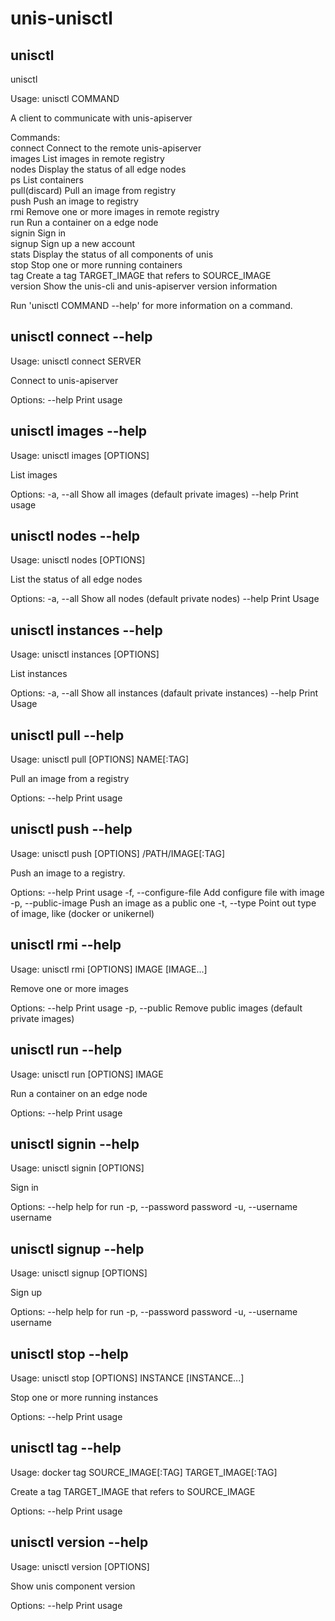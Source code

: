 # unis-unisctl

## unisctl

unisctl

Usage: unisctl COMMAND

A client to communicate with unis-apiserver

Commands:  
  connect    Connect to the remote unis-apiserver  
  images     List images in remote registry  
  nodes      Display the status of all edge nodes  
  ps         List containers  
  pull(discard)       Pull an image from registry  
  push       Push an image to registry  
  rmi        Remove one or more images in remote registry  
  run        Run a container on a edge node  
  signin     Sign in  
  signup     Sign up a new account  
  stats      Display the status of all components of unis  
  stop       Stop one or more running containers  
  tag        Create a tag TARGET_IMAGE that refers to SOURCE_IMAGE  
  version    Show the unis-cli and unis-apiserver version information  

Run 'unisctl COMMAND --help' for more information on a command.

## unisctl connect --help

Usage: unisctl connect SERVER

Connect to unis-apiserver

Options:
      --help             Print usage

## unisctl images --help

Usage: unisctl images [OPTIONS]

List images

Options:
  -a, --all              Show all images (default private images)
      --help             Print usage

## unisctl nodes --help

Usage: unisctl nodes [OPTIONS]

List the status of all edge nodes

Options:
  -a, --all               Show all nodes (default private nodes)
      --help              Print Usage

## unisctl instances --help

Usage: unisctl instances [OPTIONS]

List instances

Options:
  -a, --all              Show all instances (dafault private instances)
      --help             Print Usage

## unisctl pull --help

Usage: unisctl pull [OPTIONS] NAME[:TAG]

Pull an image from a registry

Options:
      --help             Print usage

## unisctl push --help

Usage: unisctl push [OPTIONS] /PATH/IMAGE[:TAG]

Push an image to a registry.

Options:
      --help             Print usage
  -f, --configure-file   Add configure file with image
  -p, --public-image     Push an image as a public one
  -t, --type             Point out type of image, like (docker or unikernel)

## unisctl rmi --help

Usage: unisctl rmi [OPTIONS] IMAGE [IMAGE...]

Remove one or more images

Options:
      --help              Print usage
  -p, --public            Remove public images (default private images)

## unisctl run --help

Usage: unisctl run [OPTIONS] IMAGE

Run a container on an edge node

Options:
      --help              Print usage

## unisctl signin --help

Usage: unisctl signin [OPTIONS]

Sign in

Options:
      --help            help for run
  -p, --password        password
  -u, --username        username

## unisctl signup --help

Usage: unisctl signup [OPTIONS]

Sign up

Options:
      --help            help for run
  -p, --password        password
  -u, --username        username

## unisctl stop --help

Usage: unisctl stop [OPTIONS] INSTANCE [INSTANCE...]

Stop one or more running instances

Options:
      --help              Print usage

## unisctl tag --help

Usage: docker tag SOURCE_IMAGE[:TAG] TARGET_IMAGE[:TAG]

Create a tag TARGET_IMAGE that refers to SOURCE_IMAGE

Options:
      --help              Print usage

## unisctl version --help

Usage: unisctl version [OPTIONS]

Show unis component version

Options:
      --help              Print usage
